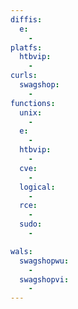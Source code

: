 ```yaml
---
diffis:
  e:
    -
platfs:
  htbvip:
    -
curls:
  swagshop:
    -
functions:
  unix:
    -
  e:
    -
  htbvip:
    -
  cve:
    -
  logical:
    -
  rce:
    -
  sudo:
    -

wals:
  swagshopwu:
    -
  swagshopvi:
    -
---
```

